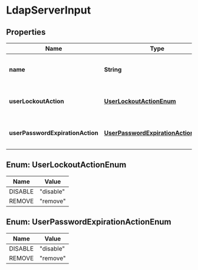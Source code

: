 # LdapServerInput

## Properties
Name | Type | Description | Notes
------------ | ------------- | ------------- | -------------
**name** | **String** | The name of this LDAP server |  [optional]
**userLockoutAction** | [**UserLockoutActionEnum**](#UserLockoutActionEnum) | action to take; one of &#x27;remove&#x27; or &#x27;disable&#x27; |  [optional]
**userPasswordExpirationAction** | [**UserPasswordExpirationActionEnum**](#UserPasswordExpirationActionEnum) | action to take; one of &#x27;remove&#x27; or &#x27;disable&#x27; |  [optional]

<a name="UserLockoutActionEnum"></a>
## Enum: UserLockoutActionEnum
Name | Value
---- | -----
DISABLE | &quot;disable&quot;
REMOVE | &quot;remove&quot;

<a name="UserPasswordExpirationActionEnum"></a>
## Enum: UserPasswordExpirationActionEnum
Name | Value
---- | -----
DISABLE | &quot;disable&quot;
REMOVE | &quot;remove&quot;
